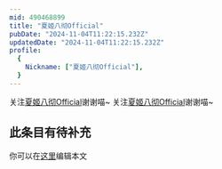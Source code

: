 ```yaml
---
mid: 490468899
title: "夏姬八彻Official"
pubDate: "2024-11-04T11:22:15.232Z"
updatedDate: "2024-11-04T11:22:15.232Z"
profile:
  {
    Nickname: ["夏姬八彻Official"],
  }
---
```


关注[夏姬八彻Official](https://space.bilibili.com/490468899)谢谢喵~ 关注[夏姬八彻Official](https://space.bilibili.com/490468899)谢谢喵~

## 此条目有待补充
你可以在[这里](https://github.com/Yuhanawa/VTuber.ICU-Content/edit/master/v/夏姬八彻Official/index.md)编辑本文
